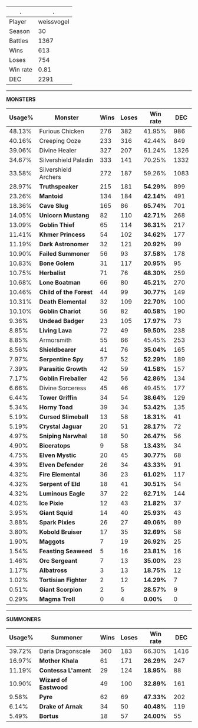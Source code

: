 .|.
|-|-
Player|weissvogel
Season|30
Battles|1367
Wins|613
Loses|754
Win rate|0.81
DEC|2291

---
**MONSTERS**

Usage%|Monster|Wins|Loses|Win rate|DEC|
-|-|-|-|-|-|
48.13%|Furious Chicken|276|382|41.95%|986|
40.16%|Creeping Ooze|233|316|42.44%|849|
39.06%|Divine Healer|327|207|61.24%|1326|
34.67%|Silvershield Paladin|333|141|70.25%|1332|
33.58%|Silvershield Archers|272|187|59.26%|1083|
28.97%|**Truthspeaker**|215|181|**54.29%**|899|
23.26%|**Mantoid**|134|184|**42.14%**|491|
18.36%|**Cave Slug**|165|86|**65.74%**|701|
14.05%|**Unicorn Mustang**|82|110|**42.71%**|268|
13.09%|**Goblin Thief**|65|114|**36.31%**|217|
11.41%|**Khmer Princess**|54|102|**34.62%**|177|
11.19%|**Dark Astronomer**|32|121|**20.92%**|99|
10.90%|**Failed Summoner**|56|93|**37.58%**|178|
10.83%|**Bone Golem**|31|117|**20.95%**|95|
10.75%|**Herbalist**|71|76|**48.30%**|259|
10.68%|**Lone Boatman**|66|80|**45.21%**|270|
10.46%|**Child of the Forest**|44|99|**30.77%**|149|
10.31%|**Death Elemental**|32|109|**22.70%**|100|
10.10%|**Goblin Chariot**|56|82|**40.58%**|190|
9.36%|**Undead Badger**|23|105|**17.97%**|73|
8.85%|**Living Lava**|72|49|**59.50%**|238|
8.85%|Armorsmith|55|66|45.45%|253|
8.56%|**Shieldbearer**|41|76|**35.04%**|165|
7.97%|**Serpentine Spy**|57|52|**52.29%**|189|
7.39%|**Parasitic Growth**|42|59|**41.58%**|157|
7.17%|**Goblin Fireballer**|42|56|**42.86%**|134|
6.66%|Divine Sorceress|45|46|49.45%|177|
6.44%|**Tower Griffin**|34|54|**38.64%**|129|
5.34%|**Horny Toad**|39|34|**53.42%**|135|
5.19%|**Cursed Slimeball**|13|58|**18.31%**|41|
5.19%|**Crystal Jaguar**|20|51|**28.17%**|72|
4.97%|**Sniping Narwhal**|18|50|**26.47%**|56|
4.90%|**Biceratops**|9|58|**13.43%**|34|
4.75%|**Elven Mystic**|20|45|**30.77%**|68|
4.39%|**Elven Defender**|26|34|**43.33%**|91|
4.32%|**Fire Elemental**|36|23|**61.02%**|117|
4.32%|**Serpent of Eld**|18|41|**30.51%**|54|
4.32%|**Luminous Eagle**|37|22|**62.71%**|144|
4.02%|**Ice Pixie**|12|43|**21.82%**|37|
3.95%|**Giant Squid**|14|40|**25.93%**|43|
3.88%|**Spark Pixies**|26|27|**49.06%**|89|
3.80%|**Kobold Bruiser**|17|35|**32.69%**|58|
1.90%|**Maggots**|7|19|**26.92%**|25|
1.54%|**Feasting Seaweed**|5|16|**23.81%**|16|
1.46%|**Orc Sergeant**|7|13|**35.00%**|23|
1.17%|**Albatross**|3|13|**18.75%**|12|
1.02%|**Tortisian Fighter**|2|12|**14.29%**|7|
0.51%|**Giant Scorpion**|2|5|**28.57%**|9|
0.29%|**Magma Troll**|0|4|**0.00%**|0|

---
**SUMMONERS**

Usage%|Summoner|Wins|Loses|Win rate|DEC|
-|-|-|-|-|-|
39.72%|Daria Dragonscale|360|183|66.30%|1416|
16.97%|**Mother Khala**|61|171|**26.29%**|247|
11.19%|**Contessa L'ament**|29|124|**18.95%**|88|
10.90%|**Wizard of Eastwood**|49|100|**32.89%**|161|
9.58%|**Pyre**|62|69|**47.33%**|202|
6.14%|**Drake of Arnak**|34|50|**40.48%**|119|
5.49%|**Bortus**|18|57|**24.00%**|55|
